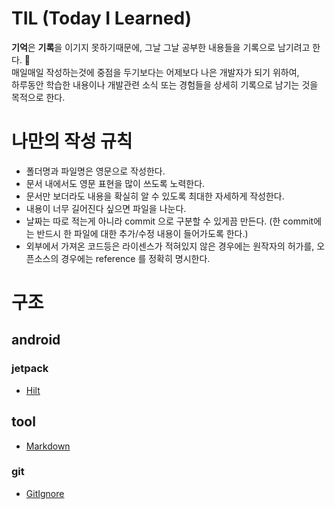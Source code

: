 # TIL (Today I Learned)

**기억**은 **기록**을 이기지 못하기때문에, 그날 그날 공부한 내용들을 기록으로 남기려고 한다. 💪  
매일매일 작성하는것에 중점을 두기보다는 어제보다 나은 개발자가 되기 위하여,  
하루동안 학습한 내용이나 개발관련 소식 또는 경험들을 상세히 기록으로 남기는 것을 목적으로 한다.  

# 나만의 작성 규칙

- 폴더명과 파일명은 영문으로 작성한다.
- 문서 내에서도 영문 표현을 많이 쓰도록 노력한다.
- 문서만 보더라도 내용을 확실히 알 수 있도록 최대한 자세하게 작성한다.
- 내용이 너무 길어진다 싶으면 파일을 나눈다.
- 날짜는 따로 적는게 아니라 commit 으로 구분할 수 있게끔 만든다. (한 commit에는 반드시 한 파일에 대한 추가/수정 내용이 들어가도록 한다.)
- 외부에서 가져온 코드등은 라이센스가 적혀있지 않은 경우에는 원작자의 허가를, 오픈소스의 경우에는 reference 를 정확히 명시한다.

# 구조

## android

### jetpack

- [Hilt](/android/jetpack/Hilt.md)

## tool

- [Markdown](/tool/MARKDOWN.md)

### git

- [GitIgnore](/tool/git/GitIgnore.md)
